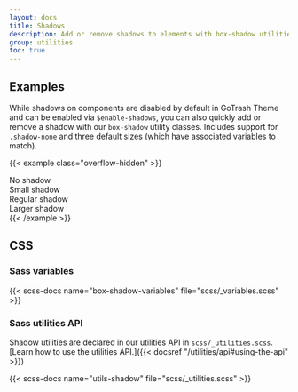 ```yaml
---
layout: docs
title: Shadows
description: Add or remove shadows to elements with box-shadow utilities.
group: utilities
toc: true
---
```


## Examples

While shadows on components are disabled by default in GoTrash Theme and can be enabled via `$enable-shadows`, you can also quickly add or remove a shadow with our `box-shadow` utility classes. Includes support for `.shadow-none` and three default sizes (which have associated variables to match).

{{< example class="overflow-hidden" >}}
<div class="shadow-none p-3 mb-5 bg-body-tertiary rounded">No shadow</div>
<div class="shadow-sm p-3 mb-5 bg-body-tertiary rounded">Small shadow</div>
<div class="shadow p-3 mb-5 bg-body-tertiary rounded">Regular shadow</div>
<div class="shadow-lg p-3 mb-5 bg-body-tertiary rounded">Larger shadow</div>
{{< /example >}}

## CSS

### Sass variables

{{< scss-docs name="box-shadow-variables" file="scss/_variables.scss" >}}

### Sass utilities API

Shadow utilities are declared in our utilities API in `scss/_utilities.scss`. [Learn how to use the utilities API.]({{< docsref "/utilities/api#using-the-api" >}})

{{< scss-docs name="utils-shadow" file="scss/_utilities.scss" >}}
